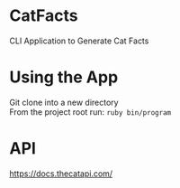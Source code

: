 # CatFacts
CLI Application to Generate Cat Facts

# Using the App
Git clone into a new directory <br>
From the project root run: `ruby bin/program`

# API 
https://docs.thecatapi.com/
